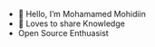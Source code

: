 - 👋 Hello, I’m Mohamamed Mohidiin 
- 👀 Loves to share Knowledge
- Open Source Enthuasist

<!---
Moha20med-Mohi23diin/Moha20med-Mohi23diin is a ✨ special ✨ repository because its `README.md` (this file) appears on your GitHub profile.
You can click the Preview link to take a look at your changes.
--->
